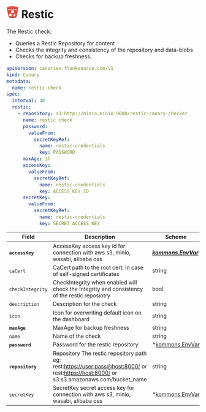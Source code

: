 # <img src='https://raw.githubusercontent.com/flanksource/flanksource-ui/main/src/icons/restic.svg' style='height: 32px'/> Restic

The Restic check:

* Queries a Restic Repository for content
* Checks the integrity and consistency of the repository and data-blobs
* Checks for backup freshness.

```yaml
apiVersion: canaries.flanksource.com/v1
kind: Canary
metadata:
  name: restic-check
spec:
  interval: 30
  restic:
    - repository: s3:http://minio.minio:9000/restic-canary-checker
      name: restic check
      password:
        valueFrom:
          secretKeyRef:
            name: restic-credentials
            key: PASSWORD
      maxAge: 1h
      accessKey:
        valueFrom:
          secretKeyRef:
            name: restic-credentials
            key: ACCESS_KEY_ID
      secretKey:
        valueFrom:
          secretKeyRef:
            name: restic-credentials
            key: SECRET_ACCESS_KEY
```

| Field | Description | Scheme | Required |
| ----- | ----------- | ------ | -------- |
| **`accessKey`** | AccessKey access key id for connection with aws s3, minio, wasabi, alibaba oss | [***kommons.EnvVar***](https://pkg.go.dev/github.com/flanksource/kommons#EnvVar) |  |
| `caCert` | CaCert path to the root cert. In case of self-signed certificates | string |  |
| `checkIntegrity` | CheckIntegrity when enabled will check the Integrity and consistency of the restic reposiotry | bool |  |
| `description`| Description for the check | string |  |
| `icon` | Icon for overwriting default icon on the dashboard | string |  |
| **`maxAge`** | MaxAge for backup freshness | string | Yes |
| `name` | Name of the check | string |  |
| **`password`** | Password for the restic repository | *[kommons.EnvVar](https://pkg.go.dev/github.com/flanksource/kommons#EnvVar) | Yes |
| **`repository`** | Repository The restic repository path eg: rest:<https://user:pass@host:8000/> or rest:<https://host:8000/> or s3:s3.amazonaws.com/bucket_name | string | Yes |
| `secretKey` | SecretKey secret access key for connection with aws s3, minio, wasabi, alibaba oss | *[kommons.EnvVar](https://pkg.go.dev/github.com/flanksource/kommons#EnvVar) |  |
